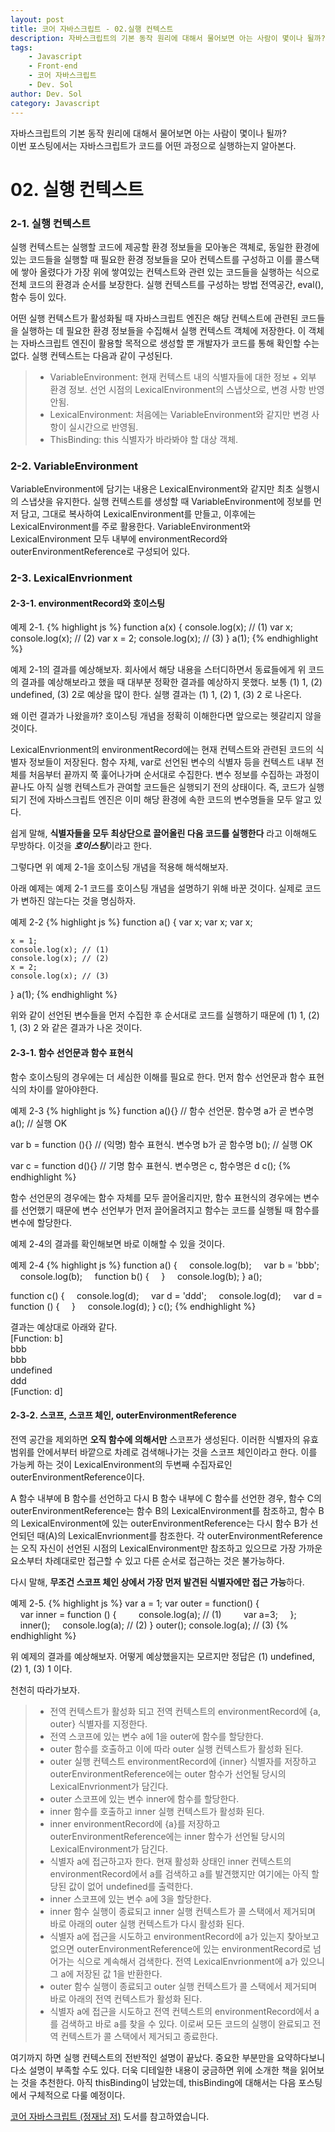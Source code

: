 ```yaml
---
layout: post
title: 코어 자바스크립트 - 02.실행 컨텍스트
description: 자바스크립트의 기본 동작 원리에 대해서 물어보면 아는 사람이 몇이나 될까? 이번 포스팅에서는 자바스크립트가 코드를 어떤 과정으로 실행하는지 알아본다.
tags: 
    - Javascript
    - Front-end
    - 코어 자바스크립트
    - Dev. Sol
author: Dev. Sol
category: Javascript
---
```


자바스크립트의 기본 동작 원리에 대해서 물어보면 아는 사람이 몇이나 될까?<br>
이번 포스팅에서는 자바스크립트가 코드를 어떤 과정으로 실행하는지 알아본다.

# 02. 실행 컨텍스트

### 2-1. 실행 컨텍스트

실행 컨텍스트는 실행할 코드에 제공할 환경 정보들을 모아놓은 객체로, 동일한 환경에 있는 코드들을 실행할 때 필요한 환경 정보들을 모아 컨텍스트를 구성하고 
이를 콜스택에 쌓아 올렸다가 가장 위에 쌓여있는 컨텍스트와 관련 있는 코드들을 실행하는 식으로 전체 코드의 환경과 순서를 보장한다. 
실행 컨텍스트를 구성하는 방법 전역공간, eval(), 함수 등이 있다. 

어떤 실행 컨텍스트가 활성화될 때 자바스크립트 엔진은 해당 컨텍스트에 관련된 코드들을 실행하는 데 필요한 환경 정보들을 수집해서 실행 컨텍스트 객체에 저장한다. 이 객체는 자바스크립트 엔진이 활용할 목적으로 생성할 뿐 개발자가 코드를 통해 확인할 수는 없다. 실행 컨텍스트는 다음과 같이 구성된다.

> - VariableEnvironment: 현재 컨텍스트 내의 식별자들에 대한 정보 + 외부 환경 정보. 선언 시점의 LexicalEnvironment의 스냅샷으로, 변경 사항 반영 안됨.
> - LexicalEnvironment: 처음에는 VariableEnvironment와 같지만 변경 사항이 실시간으로 반영됨.
> - ThisBinding: this 식별자가 바라봐야 할 대상 객체.

### 2-2. VariableEnvironment
VariableEnvironment에 담기는 내용은 LexicalEnvironment와 같지만 최초 실행시의 스냅샷을 유지한다. 실행 컨텍스트를 생성할 때 VariableEnvironment에 정보를 먼저 담고, 그대로 복사하여 LexicalEnvironment를 만들고, 이후에는 LexicalEnvironment를 주로 활용한다.
VariableEnvironment와 LexicalEnvironment 모두 내부에 environmentRecord와 outerEnvironmentReference로 구성되어 있다.

### 2-3. LexicalEnvrionment
#### 2-3-1. environmentRecord와 호이스팅


예제 2-1.
{% highlight js %}
function a(x) {
    console.log(x); // (1)
    var x;
    console.log(x); // (2)
    var x = 2;
    console.log(x); // (3)
}
a(1);
{% endhighlight %}

예제 2-1의 결과를 예상해보자. 회사에서 해당 내용을 스터디하면서 동료들에게 위 코드의 결과를 예상해보라고 했을 때 대부분 정확한 결과를 예상하지 못했다. 보통 (1) 1, (2) undefined, (3) 2로 예상을 많이 한다. 실행 결과는 (1) 1, (2) 1, (3) 2 로 나온다.

왜 이런 결과가 나왔을까? 호이스팅 개념을 정확히 이해한다면 앞으로는 헷갈리지 않을 것이다.

LexicalEnvrionment의 environmentRecord에는 현재 컨텍스트와 관련된 코드의 식별자 정보들이 저장된다. 함수 자체, var로 선언된 변수의 식별자 등을 컨텍스트 내부 전체를 처음부터 끝까지 쭉 훑어나가며 순서대로 수집한다. 변수 정보를 수집하는 과정이 끝나도 아직 실행 컨텍스트가 관여할 코드들은 실행되기 전의 상태이다. 즉, 코드가 실행되기 전에 자바스크립트 엔진은 이미 해당 환경에 속한 코드의 변수명들을 모두 알고 있다.

쉽게 말해, **식별자들을 모두 최상단으로 끌어올린 다음 코드를 실행한다** 라고 이해해도 무방하다. 이것을 ***호이스팅***이라고 한다.

그렇다면 위 예제 2-1을 호이스팅 개념을 적용해 해석해보자.

아래 예제는 예제 2-1 코드를 호이스팅 개념을 설명하기 위해 바꾼 것이다. 실제로 코드가 변하진 않는다는 것을 명심하자.

예제 2-2
{% highlight js %}
function a() {
    var x;
    var x;
    var x;

    x = 1;
    console.log(x); // (1)
    console.log(x); // (2) 
    x = 2;
    console.log(x); // (3)
}
a(1);
{% endhighlight %}

위와 같이 선언된 변수들을 먼저 수집한 후 순서대로 코드를 실행하기 때문에 (1) 1, (2) 1, (3) 2 와 같은 결과가 나온 것이다.


#### 2-3-1. 함수 선언문과 함수 표현식 
함수 호이스팅의 경우에는 더 세심한 이해를 필요로 한다.
먼저 함수 선언문과 함수 표현식의 차이를 알아야한다.

예제 2-3
{% highlight js %}
function a(){}          // 함수 선언문. 함수명 a가 곧 변수명
a(); // 실행 OK

var b = function (){}   // (익명) 함수 표현식. 변수명 b가 곧 함수명
b(); // 실행 OK

var c = function d(){}  // 기명 함수 표현식. 변수명은 c, 함수명은 d
c(); 
{% endhighlight %}

함수 선언문의 경우에는 함수 자체를 모두 끌어올리지만, 함수 표현식의 경우에는 변수를 선언했기 때문에 변수 선언부가 먼저 끌어올려지고 함수는 코드를 실행될 때 함수를 변수에 할당한다.

예제 2-4의 결과를 확인해보면 바로 이해할 수 있을 것이다.

예제 2-4
{% highlight js %}
function a() {
        console.log(b);
        var b = 'bbb';
        console.log(b);
        function b() {
        }
        console.log(b);
    }
a();

function c() {
        console.log(d);
        var d = 'ddd';
        console.log(d);
        var d = function () {
        }
        console.log(d);
    }
c();
{% endhighlight %}

결과는 예상대로 아래와 같다.<br>
[Function: b]<br>
bbb<br>
bbb<br>
undefined<br>
ddd<br>
[Function: d]<br>

#### 2-3-2. 스코프, 스코프 체인, outerEnvironmentReference

전역 공간을 제외하면 **오직 함수에 의해서만** 스코프가 생성된다. 이러한 식별자의 유효범위를 안에서부터 바깥으로 차례로 검색해나가는 것을 스코프 체인이라고 한다. 이를 가능케 하는 것이 LexicalEnvironment의 두변째 수집자료인 outerEnvironmentReference이다.

A 함수 내부에 B 함수를 선언하고 다시 B 함수 내부에 C 함수를 선언한 경우, 함수 C의 outerEnvironmentReference는 함수 B의 LexicalEnvironment를 참조하고, 함수 B의 LexicalEnvironment에 있는 outerEnvironmentReference는 다시 함수 B가 선언되던 때(A)의 LexicalEnvrionment를 참조한다. 각 outerEnvironmentReference는 오직 자신이 선언된 시점의 LexicalEnvironment만 참조하고 있으므로 가장 가까운 요소부터 차례대로만 접근할 수 있고 다른 순서로 접근하는 것은 불가능하다.

다시 말해, **무조건 스코프 체인 상에서 가장 먼저 발견된 식별자에만 접근 가능**하다. 

예제 2-5.
{% highlight js %}
var a = 1;
var outer = function() {
    var inner = function () {
        console.log(a); // (1)
        var a=3;
    };
    inner();
    console.log(a); // (2)
}
outer();
console.log(a); // (3)
{% endhighlight %}

위 예제의 결과를 예상해보자. 어떻게 예상했을지는 모르지만 정답은 (1) undefined, (2) 1, (3) 1 이다.

천천히 따라가보자.
> - 전역 컨텍스트가 활성화 되고 전역 컨텍스트의 environmentRecord에 {a, outer} 식별자를 지정한다.
> - 전역 스코프에 있는 변수 a에 1을 outer에 함수를 할당한다.
> - outer 함수를 호출하고 이에 따라 outer 실행 컨텍스트가 활성화 된다.
> - outer 실행 컨텍스트 environmentRecord에 {inner} 식별자를 저장하고 outerEnvironmentReference에는 outer 함수가 선언될 당시의 LexicalEnvrionment가 담긴다.
> - outer 스코프에 있는 변수 inner에 함수를 할당한다.
> - inner 함수를 호출하고 inner 실행 컨텍스트가 활성화 된다.
> - inner environmentRecord에 {a}를 저장하고 outerEnvironmentReference에는 inner 함수가 선언될 당시의 LexicalEnvironment가 담긴다.
> - 식별자 a에 접근하고자 한다. 현재 활성화 상태인 inner 컨텍스트의 environmentRecord에서 a를 검색하고 a를 발견했지만 여기에는 아직 할당된 값이 없어 undefined를 출력한다.
> - inner 스코프에 있는 변수 a에 3을 할당한다.
> - inner 함수 실행이 종료되고 inner 실행 컨텍스트가 콜 스택에서 제거되며 바로 아래의 outer 실행 컨텍스트가 다시 활성화 된다.
> - 식별자 a에 접근을 시도하고 environmentRecord에 a가 있는지 찾아보고 없으면 outerEnvironmentReference에 있는 environmentRecord로 넘어가는 식으로 계속해서 검색한다. 전역 LexicalEnvrionment에 a가 있으니 그 a에 저장된 값 1을 반환한다.
> - outer 함수 실행이 종료되고 outer 실행 컨텍스트가 콜 스택에서 제거되며 바로 아래의 전역 컨텍스트가 활성화 된다.
> - 식별자 a에 접근을 시도하고 전역 컨텍스트의 environmentRecord에서 a를 검색하고 바로 a를 찾을 수 있다. 이로써 모든 코드의 실행이 완료되고 전역 컨텍스트가 콜 스택에서 제거되고 종료한다.


여기까지 하면 실행 컨텍스트의 전반적인 설명이 끝났다. 중요한 부분만을 요약하다보니 다소 설명이 부족할 수도 있다. 더욱 디테일한 내용이 궁금하면 위에 소개한 책을 읽어보는 것을 추천한다. 아직 thisBinding이 남았는데, thisBinding에 대해서는 다음 포스팅에서 구체적으로 다룰 예정이다.

 [코어 자바스크립트 (정재남 저)](http://www.yes24.com/Product/Goods/78586788) 도서를 참고하였습니다.
<br><br>  


